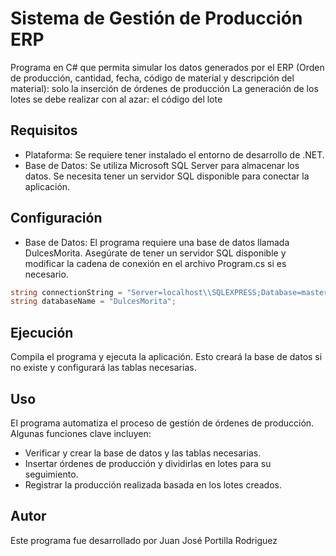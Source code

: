 # Sistema de Gestión de Producción ERP
Programa en C# que permita simular los datos generados por el ERP (Orden de producción, cantidad, fecha, código de material y descripción del material): solo la inserción de órdenes de producción La generación de los lotes se debe realizar con al azar: el código del lote

## Requisitos
- Plataforma: Se requiere tener instalado el entorno de desarrollo de .NET.
- Base de Datos: Se utiliza Microsoft SQL Server para almacenar los datos. Se necesita tener un servidor SQL disponible para conectar la aplicación.

## Configuración
- Base de Datos: El programa requiere una base de datos llamada DulcesMorita. Asegúrate de tener un servidor SQL disponible y modificar la cadena de conexión en el archivo Program.cs si es necesario.
```csharp
string connectionString = "Server=localhost\\SQLEXPRESS;Database=master;Trusted_Connection=True;";
string databaseName = "DulcesMorita";
```
## Ejecución
Compila el programa y ejecuta la aplicación. Esto creará la base de datos si no existe y configurará las tablas necesarias.

## Uso
El programa automatiza el proceso de gestión de órdenes de producción. Algunas funciones clave incluyen:

- Verificar y crear la base de datos y las tablas necesarias.
- Insertar órdenes de producción y dividirlas en lotes para su seguimiento.
- Registrar la producción realizada basada en los lotes creados.

## Autor
Este programa fue desarrollado por Juan José Portilla Rodriguez
